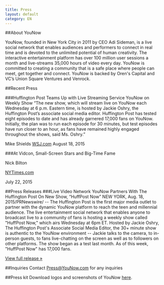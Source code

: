 ```yaml
---
title: Press
layout: default
category: EN
---
```

##About YouNow

YouNow, founded in New York City in 2011 by CEO Adi Sideman, is a live social network that enables audiences and performers to connect in real time and is devoted to the unlimited potential of human creativity. The interactive entertainment platform has over 100 million user sessions a month and live-streams 35,000 hours of video every day. YouNow is committed to creating a community that is a safe place where people can meet, get together and connect. YouNow is backed by Oren's Capital and VC’s Union Square Ventures and Venrock.


##Recent Press

###Huffington Post Teams Up with Live Streaming Service YouNow on Weekly Show
“The new show, which will stream live on YouNow each Wednesday at 6 p.m. Eastern time, is hosted by Jackie Oshry, the Huffington Post’s associate social media editor. Huffington Post has tested eight episodes to date and has already garnered 17,000 fans on YouNow. Initially, the plan was to run each episode for 30 minutes, but test episodes have run closer to an hour, as fans have remained highly engaged throughout the shows, said Ms. Oshry.” 

Mike Shields 
[WSJ.com](http://blogs.wsj.com/cmo/2015/08/18/huffington-post-teams-up-with-live-streaming-service-younow-on-weekly-show/) 
August 18, 2015 

###At Vidcon, Small-Screen Stars and Big-Time Fame

Nick Bilton 

[NYTimes.com](http://www.nytimes.com/2015/07/23/style/at-vidcon-small-screen-stars-and-big-time-fame.html?partner=rss&emc=rss&_r=2) 

July 22, 2015 


##Press Releases
###Live Video Network YouNow Partners With The Huffington Post On New Show, “HuffPost Now”
NEW YORK, Aug. 18, 2015/PRNewswire/ -- The Huffington Post is the first major media outlet to partner with the dynamic YouNow platform to reach the teen and millennial audience.  The live entertainment social network that enables anyone to broadcast live to a community of fans is hosting a weekly show called "HuffPost Now," which airs Wednesday at 6pm ET.  Hosted by Jackie Oshry, The Huffington Post's Associate Social Media Editor, the 30+ minute show is authentic to the YouNow environment -- Jackie talks to the camera, to in-person guests, to fans live-chatting on the screen as well as to followers on other platforms.  The show began as a test last month. As of this week, "HuffPost Now" has 17,000 fans.

[View full release &raquo;](http://www.prnewswire.com/news-releases/live-video-network-younow-partners-with-the-huffington-post-on-new-show-huffpost-now-300129960.html)


##Inquiries
Contact [Press@YouNow.com](mailto:Press@YouNow.com) for any inquiries


##Press kit
Download logos and screenshots of YouNow [here](https://younowinc.box.com/s/rs6xq5c51x7z33bcnptnwa80tysuon83).


